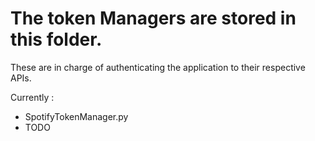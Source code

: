 # The token Managers are stored in this folder.

These are in charge of authenticating the application to their respective APIs.

Currently : 
 * SpotifyTokenManager.py
 * TODO